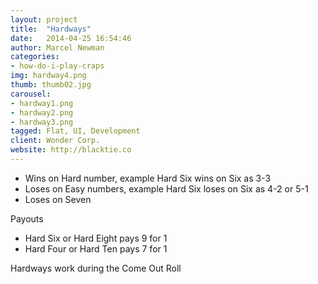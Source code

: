 ```yaml
---
layout: project
title:  "Hardways"
date:   2014-04-25 16:54:46
author: Marcel Newman
categories:
- how-do-i-play-craps
img: hardway4.png
thumb: thumb02.jpg
carousel:
- hardway1.png
- hardway2.png
- hardway3.png
tagged: Flat, UI, Development
client: Wonder Corp.
website: http://blacktie.co
---
```

- Wins on Hard number, example Hard Six wins on Six as 3-3
- Loses on Easy numbers, example Hard Six loses on Six as 4-2 or 5-1
- Loses on Seven

Payouts

- Hard Six or Hard Eight pays 9 for 1
- Hard Four or Hard Ten pays 7 for 1

Hardways work during the Come Out Roll
